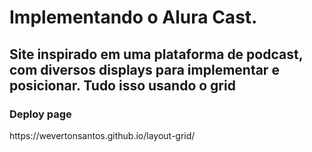 <h1>Implementando o Alura Cast.</h1>

<h2>Site inspirado em uma plataforma de podcast, com diversos displays para implementar e posicionar.
Tudo isso usando o grid</h2>

<h3>Deploy page</h3>
<p>https://wevertonsantos.github.io/layout-grid/</p>

